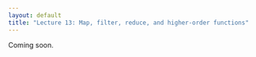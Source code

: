 ```yaml
---
layout: default
title: "Lecture 13: Map, filter, reduce, and higher-order functions"
---
```


Coming soon.
